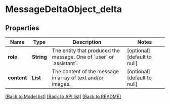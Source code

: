 # MessageDeltaObject_delta
## Properties

| Name | Type | Description | Notes |
|------------ | ------------- | ------------- | -------------|
| **role** | **String** | The entity that produced the message. One of &#x60;user&#x60; or &#x60;assistant&#x60;. | [optional] [default to null] |
| **content** | [**List**](MessageDeltaObject_delta_content_inner.md) | The content of the message in array of text and/or images. | [optional] [default to null] |

[[Back to Model list]](../README.md#documentation-for-models) [[Back to API list]](../README.md#documentation-for-api-endpoints) [[Back to README]](../README.md)

